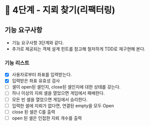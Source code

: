 # 🚀 4단계 - 지뢰 찾기(리팩터링)

## 기능 요구사항

- 기능 요구사항 3단계와 같다.
- 추가로 제공되는 객체 설계 힌트를 참고해 철저하게 TDD로 재구현해 본다.

### 기능 리스트

- [x] 사용자로부터 좌표를 입력받는다.
- [x] 입력받은 좌표 유효성 검사
- [ ] 셀이 open된 셀인지, close된 셀인지에 대한 상태를 갖는다.
- [ ] 하나 이상의 지뢰 셀을 열었으면 게임에서 패배한다.
- [ ] 모든 빈 셀을 열었으면 게임에서 승리한다.
- [ ] 입력한 셀에 지뢰가 없다면, 연결된 empty을 모두 Open
- [ ] close 된 셀은 C를 출력
- [ ] open 된 셀은 인접한 지뢰 개수를 출력